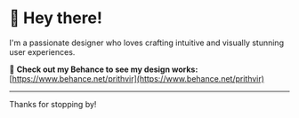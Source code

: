 # 👋 Hey there!

I'm a passionate designer who loves crafting intuitive and visually stunning user experiences.

🎨 **Check out my Behance to see my design works:**  
[https://www.behance.net/prithvir](https://www.behance.net/prithvir)

---

Thanks for stopping by!
